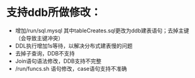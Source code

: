 支持ddb所做修改：
===================
   - 增加/run/sql.mysql
   其中tableCreates.sql更改为ddb建表语句；去掉主键（会导致主键冲突）
   - DDL执行增加1s等待，以解决分布式建表慢的问题
   - 去掉子查询，DDB不支持
   - Join语句语法修改，DDB支持不完整
   - /run/funcs.sh 语句修改，case语句支持不准确

